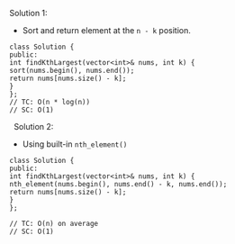 Solution 1:
​
- Sort and return element at the `n - k` position.
​
```
class Solution {
public:
int findKthLargest(vector<int>& nums, int k) {
sort(nums.begin(), nums.end());
return nums[nums.size() - k];
}
};
// TC: O(n * log(n))
// SC: O(1)
```
​
​
Solution 2:
​
- Using built-in `nth_element()`
​
```
class Solution {
public:
int findKthLargest(vector<int>& nums, int k) {
nth_element(nums.begin(), nums.end() - k, nums.end());
return nums[nums.size() - k];
}
};
​
// TC: O(n) on average
// SC: O(1)
```